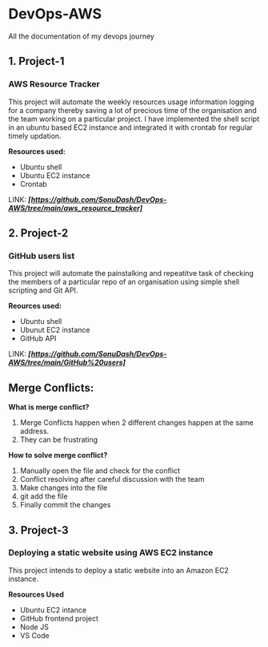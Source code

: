 # DevOps-AWS
All the documentation of my devops journey

## 1. Project-1
### AWS Resource Tracker
This project will automate the weekly resources usage information logging for a company thereby saving a lot of precious time of the organisation and the team working on a particular project. I have implemented the shell script in an ubuntu based EC2 instance and integrated it with crontab for regular timely updation.

**Resources used:**
- Ubuntu shell
- Ubuntu EC2 instance
- Crontab

LINK: **_[https://github.com/SonuDash/DevOps-AWS/tree/main/aws_resource_tracker]_**

## 2. Project-2 
### GitHub users list
This project will automate the painstalking and repeatitve task of checking the members of a particular repo of an organisation using simple shell scripting and Git API.

**Reources used:**
- Ubuntu shell
- Ubunut EC2 instance
- GitHub API

LINK: **_[https://github.com/SonuDash/DevOps-AWS/tree/main/GitHub%20users]_**

## Merge Conflicts:

**What is merge conflict?**
1. Merge Conflicts happen when 2 different changes happen at the same address.
2. They can be frustrating

**How to solve merge conflict?**
1. Manually open the file and check for the conflict
2. Conflict resolving after careful discussion with the team
3. Make changes into the file
4. git add the file
5. Finally commit the changes

## 3. Project-3
### Deploying a static website using AWS EC2 instance
This project intends to deploy a static website into an Amazon EC2 instance.

**Resources Used**
- Ubuntu EC2 intance
- GitHub frontend project
- Node JS
- VS Code
